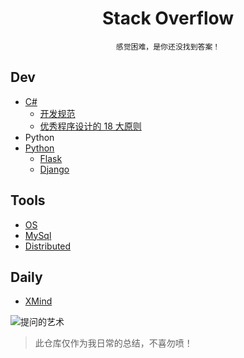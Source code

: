 <div align="center">

# Stack Overflow

`感觉困难，是你还没找到答案！`

</div>

## Dev

- [C#](/csharp/README.md)
    - [开发规范](/csharp/开发规范.md)
    - [优秀程序设计的 18 大原则](/csharp/优秀程序设计的18大原则.md)
- Python
- [Python](/python/README.md)
    - [Flask](/python/flask.md)
    - [Django](/python/django.md)

## Tools

- [OS](/tools/os.md)
- [MySql](/tools/mysql.md)
- [Distributed](/tools/distributed.md)

## Daily

- [XMind](/daily/README.md)

![提问的艺术](https://user-images.githubusercontent.com/13598361/64902105-ff3ad500-d6d3-11e9-82f6-89c54276ed31.png)

> 此仓库仅作为我日常的总结，不喜勿喷！